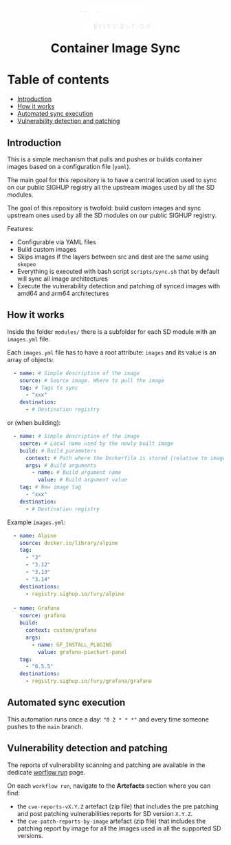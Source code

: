 <!-- markdownlint-disable MD033 -->
<h1 align="center">
<picture>
  <source media="(prefers-color-scheme: dark)" srcset="https://raw.githubusercontent.com/sighupio/distribution/refs/heads/main/docs/assets/white-logo.png">
  <source media="(prefers-color-scheme: light)" srcset="https://raw.githubusercontent.com/sighupio/distribution/refs/heads/main/docs/assets/black-logo.png">
  <img alt="Shows a black logo in light color mode and a white one in dark color mode." src="https://raw.githubusercontent.com/sighupio/distribution/refs/heads/main/docs/assets/white-logo.png">
</picture><br/>
  Container Image Sync
</h1>
<!-- markdownlint-enable MD033 -->

# Table of contents
- [Introduction](#introduction)
- [How it works](#how-it-works)
- [Automated sync execution](#automated-sync-execution)
- [Vulnerability detection and patching](#vulns-detect-and-patch)

## <a name="introduction">Introduction</a>

This is a simple mechanism that pulls and pushes or builds container images based on a configuration file (`yaml`).

The main goal for this repository is to have a central location used to sync on our public SIGHUP registry all the
upstream images used by all the SD modules.

The goal of this repository is twofold: build custom images and sync upstream ones used by all the SD modules on
our public SIGHUP registry.

Features:

- Configurable via YAML files
- Build custom images
- Skips images if the layers between src and dest are the same using `skopeo`
- Everything is executed with bash script `scripts/sync.sh` that by default will sync all image architectures
- Execute the vulnerability detection and patching of synced images with amd64 and arm64 architectures

## <a name="how-it-works">How it works</a>

Inside the folder `modules/` there is a subfolder for each SD module with an `images.yml` file.

Each `images.yml` file has to have a root attribute: `images` and its value is an array of objects:

```yaml
  - name: # Simple description of the image
    source: # Source image. Where to pull the image
    tag: # Tags to sync
      - "xxx"
    destination:
      - # Destination registry
```
or (when building):
```yaml
  - name: # Simple description of the image
    source: # Local name used by the newly built image
    build: # Build parameters
      context: # Path where the Dockerfile is stored (relative to images.yml file)
      args: # Build arguments
        - name: # Build argument name
          value: # Build argument value
    tag: # New image tag
      - "xxx"
    destination:
      - # Destination registry
```

Example `images.yml`:

```yaml
  - name: Alpine
    source: docker.io/library/alpine
    tag:
      - "3"
      - "3.12"
      - "3.13"
      - "3.14"
    destinations:
      - registry.sighup.io/fury/alpine

  - name: Grafana
    source: grafana
    build:
      context: custom/grafana
      args:
        - name: GF_INSTALL_PLUGINS
          value: grafana-piechart-panel
    tag:
      - "8.5.5"
    destinations:
      - registry.sighup.io/fury/grafana/grafana
```

## <a name="automated-sync-execution">Automated sync execution</a>

This automation runs once a day: `"0 2 * * *"` and every time someone pushes to the `main` branch.

## <a name="vulns-detect-and-patch">Vulnerability detection and patching</a>

The reports of vulnerability scanning and patching are available in the dedicate [worflow run](https://github.com/sighupio/container-image-sync/actions/workflows/cve-scan-and-patching.yml) page.

On each `workflow run`, navigate to the **Artefacts** section where you can find:

- the `cve-reports-vX.Y.Z` artefact (zip file) that includes the pre patching and post patching vulnerabilities reports for SD version `X.Y.Z`.
- the `cve-patch-reports-by-image` artefact (zip file) that includes the patching report by image for all the images used in all the supported SD versions.
